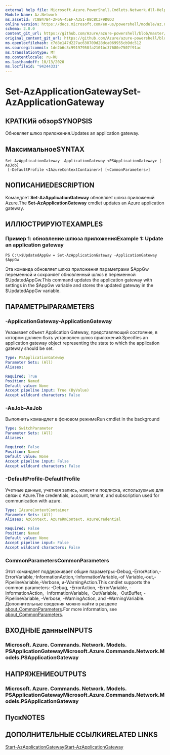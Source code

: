 ```yaml
---
external help file: Microsoft.Azure.PowerShell.Cmdlets.Network.dll-Help.xml
Module Name: Az.Network
ms.assetid: 7C8B47B4-2F6A-45EF-A351-88C8C3F9D0D3
online version: https://docs.microsoft.com/en-us/powershell/module/az.network/set-azapplicationgateway
schema: 2.0.0
content_git_url: https://github.com/Azure/azure-powershell/blob/master/src/Network/Network/help/Set-AzApplicationGateway.md
original_content_git_url: https://github.com/Azure/azure-powershell/blob/master/src/Network/Network/help/Set-AzApplicationGateway.md
ms.openlocfilehash: c7d8e147d227ac630709d28dca069955cb9dc512
ms.sourcegitcommit: 1de2b6c3c99197958fa2101bc37680e7507f91ac
ms.translationtype: MT
ms.contentlocale: ru-RU
ms.lasthandoff: 10/13/2020
ms.locfileid: "94244331"
---
```

# <span data-ttu-id="9dc02-101">Set-AzApplicationGateway</span><span class="sxs-lookup"><span data-stu-id="9dc02-101">Set-AzApplicationGateway</span></span>

## <span data-ttu-id="9dc02-102">КРАТКИй обзор</span><span class="sxs-lookup"><span data-stu-id="9dc02-102">SYNOPSIS</span></span>
<span data-ttu-id="9dc02-103">Обновляет шлюз приложения.</span><span class="sxs-lookup"><span data-stu-id="9dc02-103">Updates an application gateway.</span></span>

## <span data-ttu-id="9dc02-104">Максимальное</span><span class="sxs-lookup"><span data-stu-id="9dc02-104">SYNTAX</span></span>

```
Set-AzApplicationGateway -ApplicationGateway <PSApplicationGateway> [-AsJob]
 [-DefaultProfile <IAzureContextContainer>] [<CommonParameters>]
```

## <span data-ttu-id="9dc02-105">NОПИСАНИЕ</span><span class="sxs-lookup"><span data-stu-id="9dc02-105">DESCRIPTION</span></span>
<span data-ttu-id="9dc02-106">Командлет **Set-AzApplicationGateway** обновляет шлюз приложений Azure.</span><span class="sxs-lookup"><span data-stu-id="9dc02-106">The **Set-AzApplicationGateway** cmdlet updates an Azure application gateway.</span></span>

## <span data-ttu-id="9dc02-107">ИЛЛЮСТРИРУЮТ</span><span class="sxs-lookup"><span data-stu-id="9dc02-107">EXAMPLES</span></span>

### <span data-ttu-id="9dc02-108">Пример 1: обновление шлюза приложения</span><span class="sxs-lookup"><span data-stu-id="9dc02-108">Example 1: Update an application gateway</span></span>
```
PS C:\>$UpdatedAppGw = Set-AzApplicationGateway -ApplicationGateway $AppGw
```

<span data-ttu-id="9dc02-109">Эта команда обновляет шлюз приложения параметрами $AppGw переменной и сохраняет обновленный шлюз в переменной $UpdatedAppGw.</span><span class="sxs-lookup"><span data-stu-id="9dc02-109">This command updates the application gateway with settings in the $AppGw variable and stores the updated gateway in the $UpdatedAppGw variable.</span></span>

## <span data-ttu-id="9dc02-110">ПАРАМЕТРЫ</span><span class="sxs-lookup"><span data-stu-id="9dc02-110">PARAMETERS</span></span>

### <span data-ttu-id="9dc02-111">-ApplicationGateway</span><span class="sxs-lookup"><span data-stu-id="9dc02-111">-ApplicationGateway</span></span>
<span data-ttu-id="9dc02-112">Указывает объект Application Gateway, представляющий состояние, в котором должен быть установлен шлюз приложений.</span><span class="sxs-lookup"><span data-stu-id="9dc02-112">Specifies an application gateway object representing the state to which the application gateway should be set.</span></span>

```yaml
Type: PSApplicationGateway
Parameter Sets: (All)
Aliases:

Required: True
Position: Named
Default value: None
Accept pipeline input: True (ByValue)
Accept wildcard characters: False
```

### <span data-ttu-id="9dc02-113">-AsJob</span><span class="sxs-lookup"><span data-stu-id="9dc02-113">-AsJob</span></span>
<span data-ttu-id="9dc02-114">Выполнить командлет в фоновом режиме</span><span class="sxs-lookup"><span data-stu-id="9dc02-114">Run cmdlet in the background</span></span>

```yaml
Type: SwitchParameter
Parameter Sets: (All)
Aliases:

Required: False
Position: Named
Default value: None
Accept pipeline input: False
Accept wildcard characters: False
```

### <span data-ttu-id="9dc02-115">-DefaultProfile</span><span class="sxs-lookup"><span data-stu-id="9dc02-115">-DefaultProfile</span></span>
<span data-ttu-id="9dc02-116">Учетные данные, учетная запись, клиент и подписка, используемые для связи с Azure.</span><span class="sxs-lookup"><span data-stu-id="9dc02-116">The credentials, account, tenant, and subscription used for communication with azure.</span></span>

```yaml
Type: IAzureContextContainer
Parameter Sets: (All)
Aliases: AzContext, AzureRmContext, AzureCredential

Required: False
Position: Named
Default value: None
Accept pipeline input: False
Accept wildcard characters: False
```

### <span data-ttu-id="9dc02-117">CommonParameters</span><span class="sxs-lookup"><span data-stu-id="9dc02-117">CommonParameters</span></span>
<span data-ttu-id="9dc02-118">Этот командлет поддерживает общие параметры:-Debug,-ErrorAction,-ErrorVariable,-InformationAction,-InformationVariable,-of Variable,-out,-PipelineVariable,-Verbose, и-WarningAction.</span><span class="sxs-lookup"><span data-stu-id="9dc02-118">This cmdlet supports the common parameters: -Debug, -ErrorAction, -ErrorVariable, -InformationAction, -InformationVariable, -OutVariable, -OutBuffer, -PipelineVariable, -Verbose, -WarningAction, and -WarningVariable.</span></span> <span data-ttu-id="9dc02-119">Дополнительные сведения можно найти в разделе [about_CommonParameters](http://go.microsoft.com/fwlink/?LinkID=113216).</span><span class="sxs-lookup"><span data-stu-id="9dc02-119">For more information, see [about_CommonParameters](http://go.microsoft.com/fwlink/?LinkID=113216).</span></span>

## <span data-ttu-id="9dc02-120">ВХОДНЫЕ данные</span><span class="sxs-lookup"><span data-stu-id="9dc02-120">INPUTS</span></span>

### <span data-ttu-id="9dc02-121">Microsoft. Azure. Commands. Network. Models. PSApplicationGateway</span><span class="sxs-lookup"><span data-stu-id="9dc02-121">Microsoft.Azure.Commands.Network.Models.PSApplicationGateway</span></span>

## <span data-ttu-id="9dc02-122">НАПРЯЖЕНИЕ</span><span class="sxs-lookup"><span data-stu-id="9dc02-122">OUTPUTS</span></span>

### <span data-ttu-id="9dc02-123">Microsoft. Azure. Commands. Network. Models. PSApplicationGateway</span><span class="sxs-lookup"><span data-stu-id="9dc02-123">Microsoft.Azure.Commands.Network.Models.PSApplicationGateway</span></span>

## <span data-ttu-id="9dc02-124">Пуск</span><span class="sxs-lookup"><span data-stu-id="9dc02-124">NOTES</span></span>

## <span data-ttu-id="9dc02-125">ДОПОЛНИТЕЛЬНЫЕ ССЫЛКИ</span><span class="sxs-lookup"><span data-stu-id="9dc02-125">RELATED LINKS</span></span>

[<span data-ttu-id="9dc02-126">Start-AzApplicationGateway</span><span class="sxs-lookup"><span data-stu-id="9dc02-126">Start-AzApplicationGateway</span></span>](./Start-AzApplicationGateway.md)


